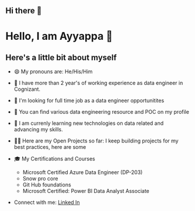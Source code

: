 ## Hi there 👋
# Hello, I am Ayyappa 👋
## Here's a little bit about myself
- 😄 My pronouns are: He/His/Him

- 🔭 I have more than 2 year's of working experience as data engineer in Cognizant.

- 👯 I'm looking for full time job as a data engineer opportunitites
- 🤘 You can find various data engineering resource and POC on my profile
- 🌱 I am currenly learning new technologies on data related and advancing my skills.
- 👨‍💻 Here are my Open Projects so far: I keep building projects for my best practices, here are some

- 🎓 My Certifications and Courses
    - Microsoft Certified Azure Data Engineer (DP-203)
    - Snow pro core
    - Git Hub foundations
    - Microsoft Certified: Power BI Data Analyst Associate
- Connect with me:
[Linked In](https://www.linkedin.com/in/ayyappa-kongala-a4566b174/)
<!--
**Ayyapp66/Ayyapp66** is a ✨ _special_ ✨ repository because its `README.md` (this file) appears on your GitHub profile.

Here are some ideas to get you started:

- 🔭 I’m currently working on ...
- 🌱 I’m currently learning ...
- 👯 I’m looking to collaborate on ...
- 🤔 I’m looking for help with ...
- 💬 Ask me about ...
- 📫 How to reach me: ...
- 😄 Pronouns: ...
- ⚡ Fun fact: ...
-->
